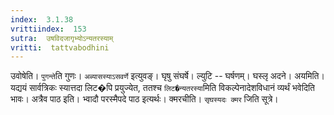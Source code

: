 ```yaml
---
index:  3.1.38
vrittiindex:  153
sutra:  उषविदजागृभ्योऽन्यतरस्याम्
vritti:  tattvabodhini 
---
```


उवोषेति। `पुगन्ते`ति गुणः। `अब्यासस्याऽसवर्णे` इत्युवङ्। घृषु संघर्षे। ल्युटि -- घर्षणम्। घस्लृ अदने। अयमिति। यद्ययं सार्वत्रिकः स्यात्तदा लिट�पि प्रयुज्येत, ततश्च `लिट�न्यतरस्या`मिति विकल्पेनादेशविधानं व्यर्थं भवेदिति भावः। अत्रैव पाठ इति। भ्वादौ परस्मैपदे पाठ इत्यर्थः। क्मरचीति। `सृघस्यदः क्मर` जिति सूत्रे। 

